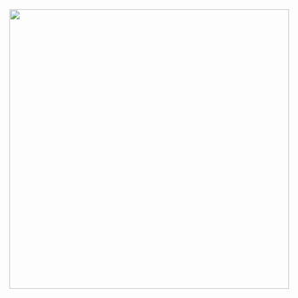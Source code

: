 <img src= https://raw.githubusercontent.com/deltarobotone/images/master/logos/logo_one_arduino_library.bmp width="500"/>
